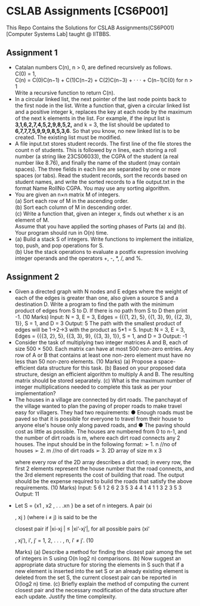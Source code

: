 <h1>CSLAB Assignments [CS6P001]</h1>
This Repo Contains the Solutions for CSLAB Assignments(CS6P001)[Computer Systems Lab] taught @ IITBBS.
<h2>Assignment 1</h2>
<ul>
  <li>
    Catalan numbers C(n), n &gt; 0, are defined recursively as follows.<br>
    C(0) = 1,<br>
    C(n) = C(0)C(n−1) + C(1)C(n−2) + C(2)C(n−3) + · · · + C(n−1)C(0) for n &gt; 1<br>
    Write a recursive function to return C(n).<br>
  </li>
  <li>
    In a circular linked list, the next pointer of the last node points back to the first node
    in the list. Write a function that, given a circular linked list and a positive integer k,
    replaces the key at each node by the maximum of the next k elements in the list. For
    example, if the input list is <strong>3,1,6,2,7,4,5,2,9,8,5,2,</strong> and k = 3, the list should be
    updated to <strong> 6,7,7,7,5,9,9,9,8,5,3,6</strong>. So that you know, no new linked list is to be created. The
    existing list must be modified.
  </li>
  <li>
    A file input.txt stores student records. The first line of the file stores the count n of
    students. This is followed by n lines, each storing a roll number (a string like
    23CS06033), the CGPA of the student (a real number like 8.76), and finally the name
    of the student (may contain spaces). The three fields in each line are separated by
    one or more spaces (or tabs). Read the student records, sort the records based on
    student names, and write the sorted records to a file output.txt in the format Name
    RollNo CGPA. You may use any sorting algorithm.
  </li>
  <li>
    You are given an n×n matrix M of integers.<br>
    (a) Sort each row of M in the ascending order.<br>
    (b) Sort each column of M in descending order.<br>
    (c) Write a function that, given an integer x, finds out whether x is an element of M.<br>
    Assume that you have applied the sorting phases of Parts (a) and (b). Your
    program should run in O(n) time.
  </li>
  <li>
    (a) Build a stack S of integers. Write functions to implement the initialize, top, push,
    and pop operations for S.<br>
    (b) Use the stack operations to evaluate a postfix expression involving integer
    operands and the operators +, -, *, /, and %.<br>
  </li>
</ul>

<h2>Assignment 2</h2>
<ul>
  <li>
    Given a directed graph with N nodes and E edges where the weight of each of the
edges is greater than one, also given a source S and a destination D. Write a program
to find the path with the minimum product of edges from S to D. If there is no path
from S to D then print -1. (10 Marks)
Input: N = 3, E = 3, Edges = {{{1, 2}, 5}, {{1, 3}, 9}, {{2, 3}, 1}}, S = 1, and D = 3
Output: 5
The path with the smallest product of edges will be 1->2->3
with the product as 5*1 = 5.
Input: N = 3, E = 3, Edges = {{{3, 2}, 5}, {{3, 3}, 9}, {{3, 3}, 1}}, S = 1, and D = 3
Output: -1
  </li>
  <li>
    Consider the task of multiplying two integer matrices A and B, each of size 500 × 500.
Each matrix can have at most 500 non-zero entries. Any row of A or B that contains at
least one non-zero element must have no less than 50 non-zero elements. (10 Marks)
(a) Propose a space-efficient data structure for this task.
(b) Based on your proposed data structure, design an efficient algorithm to multiply
A and B. The resulting matrix should be stored separately.
(c) What is the maximum number of integer multiplications needed to complete this
task as per your implementation?
  </li>
  <li>
    The houses in a village are connected by dirt roads. The panchayat of the village
wanted to plan the paving of proper roads to make travel easy for villagers. They had
two requirements:
● Enough roads must be paved so that it is possible for everyone to travel from
their house to anyone else's house only along paved roads, and
● The paving should cost as little as possible. The houses are numbered from 0
to n-1, and the number of dirt roads is m, where each dirt road connects any
2 houses.
The input should be in the following format:
➢ 1. n //no of houses
➢ 2. m //no of dirt roads
➢ 3. 2D array of size m x 3

where every row of the 2D array describes a dirt road; in every row, the first 2
elements represent the house number that the road connects, and the 3rd element
represents the cost of building that road.
The output should be the expense required to build the roads that satisfy the above
requirements. (10 Marks)
Input:
5 6
1 2 6
2 3 5
3 4 4
1 4 1
1 3 2
3 5 3
Output:
11
  </li>
  <li>
    Let S = {x1
, x2
, . . .xn
} be a set of n integers. A pair (xi

, xj ) (where i ≠ j) is said to be the

closest pair if |xi-xj | ≤ |xi’-xj’|, for all possible pairs (xi’

, xj’), i′, j′ = 1, 2, . . . , n, i′ ≠ j′. (10

Marks)
(a) Describe a method for finding the closest pair among the set of integers in
S using O(n log2 n) comparisons.
(b) Now suggest an appropriate data structure for storing the elements in S
such that if a new element is inserted into the set S or an already existing
element is deleted from the set S, the current closest pair can be reported in
O(log2 n) time.
(c) Briefly explain the method of computing the current closest pair and the
necessary modification of the data structure after each update. Justify the
time complexity.
  </li>
</ul>
